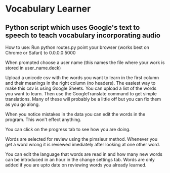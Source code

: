 # Vocabulary Learner
## Python script which uses Google's text to speech to teach vocabulary incorporating audio

How to use:
Run
python routes.py
point your browser (works best on Chrome or Safari) to 0.0.0.0:5000

When prompted choose a user name (this names the file where your work is stored in user_name.deck)

Upload a unicode csv with the words you want to learn in the first column and their meanings in the right column (no headers).
The easiest way to make this csv is using Google Sheets. You can upload a list of the words you want to learn.
Then use the GoogleTranslate command to get simple translations. Many of these will probably be a little off but you can 
fix them as you go along.

When you notice mistakes in the data you can edit the words in the program. This won't effect anything.

You can click on the progress tab to see how you are doing.

Words are selected for review using the pimsleur method. Whenever you get a word wrong it is reviewed imediately after looking at one other word.

You can edit the language that words are read in and how many new words can be introduced in an hour in the change settings tab.
Words are only added if you are upto date on reviewing words you already learned.
